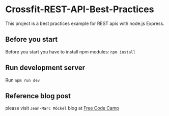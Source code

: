 # Crossfit-REST-API-Best-Practices

This project is a best practices example for REST apis with node.js Express.

## Before you start
Before you start you have to install npm modules: `npm install`

## Run development server
Run `npm run dev`

## Reference blog post
please visit `Jean-Marc Möckel` blog at [Free Code Camp](https://www.freecodecamp.org/news/rest-api-design-best-practices-build-a-rest-api "REST API Design Best Practices Handbook")
